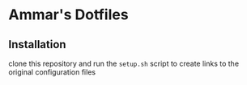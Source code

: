 # Ammar's Dotfiles

## Installation

clone this repository and run the ```setup.sh``` script to create links to the original configuration files
